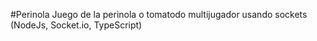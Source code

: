 #Perinola
Juego de la perinola o tomatodo multijugador usando sockets (NodeJs, Socket.io, TypeScript)